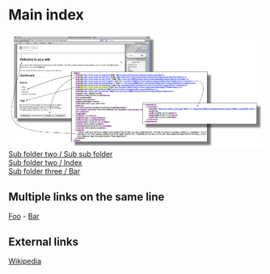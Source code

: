 # Main index 
![Foo](foo.png)
[Sub folder two / Sub sub folder ](/myroot/sub-folder-two/sub-sub-folder) <br>
[Sub folder two / Index ](/myroot/sub-folder-two/index.md) <br>
[Sub folder three / Bar](/myroot/sub-folder-three/bar.md) <br>

## Multiple links on the same line
[Foo](/myroot/foo.md) - [Bar](/myroot/bar.md) <br>

## External links
[Wikipedia](https://en.wikipedia.org)


